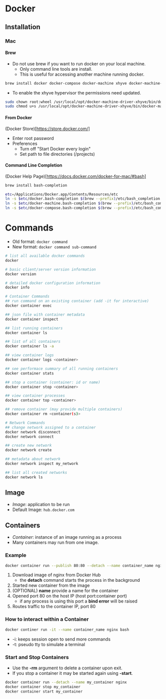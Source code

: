 # Docker

## Installation

### Mac

#### Brew
- Do not use brew if you want to run docker on your local machine.
    - Only command line tools are install.
    - This is useful for accessing another machine running docker.
```bash
brew install docker docker-compose docker-machine xhyve docker-machine-driver-xhyve
```
- To enable the xhyve hypervisor the permissions need updated.
```bash
sudo chown root:wheel /usr/local/opt/docker-machine-driver-xhyve/bin/docker-machine-driver-xhyve
sudo chmod u+s /usr/local/opt/docker-machine-driver-xhyve/bin/docker-machine-driver-xhyve
```

#### From Docker
(Docker Store)[https://store.docker.com/]
- Enter root password
- Preferences
    - Turn off "Start Docker every login"
    - Set path to file directories (/projects)

#### Command Line Completion
(Docker Help Page)[https://docs.docker.com/docker-for-mac/#bash]

```bash
brew install bash-completion

etc=/Applications/Docker.app/Contents/Resources/etc
ln -s $etc/docker.bash-completion $(brew --prefix)/etc/bash_completion.d/docker
ln -s $etc/docker-machine.bash-completion $(brew --prefix)/etc/bash_completion.d/docker-machine
ln -s $etc/docker-compose.bash-completion $(brew --prefix)/etc/bash_completion.d/docker-compose
```

# Commands
- Old format: `docker command`
- New format: `docker command sub-command`

```bash
# list all available docker commands
docker

# basic client/server version information
docker version

# detailed docker configuration information
docker info

# Container Commands
## run command on an existing container (add -it for interactive)
docker container exec

## json file with container metadata
docker container inspect

## list running containers
docker container ls

## list of all containers
docker container ls -a

## view container logs
docker container logs <container>

## see performace summary of all running containers
docker container stats

## stop a container (container: id or name)
docker container stop <container>

## view container processes
docker container top <container>

## remove container (may provide multiple containers)
docker container rm <container(s)>

# Network Commands
## change network assigned to a container
docker network disconnect
docker network connect

## create new network
docker network create

## metadata about network
docker network inspect my_network

## list all created networks
docker network ls
```

## Image
- *Image*: application to be run
- Default Image: `hub.docker.com`

## Containers
- *Container*: instance of an image running as a process
- Many containers may run from one image.

### Example
```bash
docker container run --publish 80:80 --detach --name container_name nginx
```
1. Download image of nginx from Docker Hub
    - the **detach** command starts the process in the background
1. Started new container from the image
1. (OPTIONAL) **name** provide a name for the container
1. Opened port 80 on the host IP (host port:container port)
    - if any process is using this port a **bind error** will be raised
1. Routes traffic to the container IP, port 80

### How to interact within a Container
```bash
docker continer run -it --name container_name nginx bash
```
- -i: keeps session open to send more commands
- -t: pseudo tty to simulate a terminal

### Start and Stop Containers
- Use the **-rm** argument to delete a container upon exit.
- If you stop a container it may be started again using **-start**.
```bash
docker container run --detach --name my_container nginx
docker container stop my_container
docker container start my_container
```
